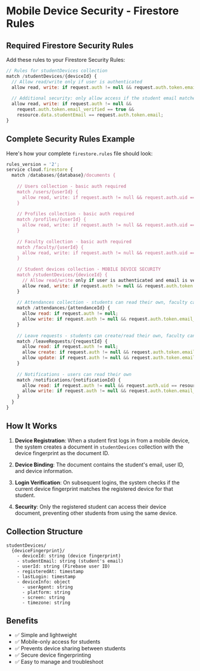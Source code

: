 # Mobile Device Security - Firestore Rules

## Required Firestore Security Rules

Add these rules to your Firestore Security Rules:

```javascript
// Rules for studentDevices collection
match /studentDevices/{deviceId} {
  // Allow read/write only if user is authenticated
  allow read, write: if request.auth != null && request.auth.token.email_verified == true;
  
  // Additional security: only allow access if the student email matches
  allow read, write: if request.auth != null && 
    request.auth.token.email_verified == true && 
    resource.data.studentEmail == request.auth.token.email;
}
```

## Complete Security Rules Example

Here's how your complete `firestore.rules` file should look:

```javascript
rules_version = '2';
service cloud.firestore {
  match /databases/{database}/documents {
    
    // Users collection - basic auth required
    match /users/{userId} {
      allow read, write: if request.auth != null && request.auth.uid == userId;
    }
    
    // Profiles collection - basic auth required
    match /profiles/{userId} {
      allow read, write: if request.auth != null && request.auth.uid == userId;
    }
    
    // Faculty collection - basic auth required
    match /faculty/{userId} {
      allow read, write: if request.auth != null && request.auth.uid == userId;
    }
    
    // Student devices collection - MOBILE DEVICE SECURITY
    match /studentDevices/{deviceId} {
      // Allow read/write only if user is authenticated and email is verified
      allow read, write: if request.auth != null && request.auth.token.email_verified == true;
    }
    
    // Attendances collection - students can read their own, faculty can read/write
    match /attendances/{attendanceId} {
      allow read: if request.auth != null;
      allow write: if request.auth != null && request.auth.token.email_verified == true;
    }
    
    // Leave requests - students can create/read their own, faculty can read/update
    match /leaveRequests/{requestId} {
      allow read: if request.auth != null;
      allow create: if request.auth != null && request.auth.token.email_verified == true;
      allow update: if request.auth != null && request.auth.token.email_verified == true;
    }
    
    // Notifications - users can read their own
    match /notifications/{notificationId} {
      allow read: if request.auth != null && request.auth.uid == resource.data.userId;
      allow write: if request.auth != null && request.auth.token.email_verified == true;
    }
  }
}
```

## How It Works

1. **Device Registration**: When a student first logs in from a mobile device, the system creates a document in `studentDevices` collection with the device fingerprint as the document ID.

2. **Device Binding**: The document contains the student's email, user ID, and device information.

3. **Login Verification**: On subsequent logins, the system checks if the current device fingerprint matches the registered device for that student.

4. **Security**: Only the registered student can access their device document, preventing other students from using the same device.

## Collection Structure

```
studentDevices/
  {deviceFingerprint}/
    - deviceId: string (device fingerprint)
    - studentEmail: string (student's email)
    - userId: string (Firebase user ID)
    - registeredAt: timestamp
    - lastLogin: timestamp
    - deviceInfo: object
      - userAgent: string
      - platform: string  
      - screen: string
      - timezone: string
```

## Benefits

- ✅ Simple and lightweight
- ✅ Mobile-only access for students
- ✅ Prevents device sharing between students
- ✅ Secure device fingerprinting
- ✅ Easy to manage and troubleshoot
